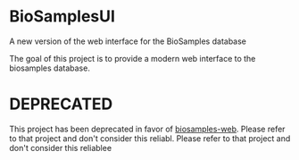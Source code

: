 # BioSamplesUI
A new version of the web interface for the BioSamples database

The goal of this project is to provide a modern web interface to the biosamples database.

# DEPRECATED
This project has been deprecated in favor of [biosamples-web](https://github.com/EBIBioSamples/biosamples-web/). Please refer to that project and don't consider this reliabl. Please refer to that project and don't consider this reliablee
